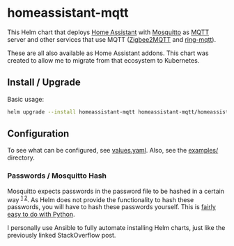 # homeassistant-mqtt

This Helm chart that deploys [Home Assistant](https://www.home-assistant.io/) with [Mosquitto](https://mosquitto.org/) as [MQTT](https://mqtt.org/) server and other services that use MQTT ([Zigbee2MQTT](https://www.zigbee2mqtt.io/) and [ring-mqtt](https://github.com/tsightler/ring-mqtt)).

These are all also available as Home Assistant addons. This chart was created to allow me to migrate from that ecosystem to Kubernetes.

## Install / Upgrade

Basic usage:

```bash
helm upgrade --install homeassistant-mqtt homeassistant-mqtt/homeassistant-mqtt --values my_values.yaml
```

## Configuration

To see what can be configured, see [values.yaml](./values.yaml). Also, see the [examples/](./examples/) directory.


### Passwords / Mosquitto Hash

Mosquitto expects passwords in the password file to be hashed in a certain way <sup>[1](https://mosquitto.org/man/mosquitto_passwd-1.html) [2](https://github.com/eclipse/mosquitto/blob/master/src/password_mosq.h)</sup>. As Helm does not provide the functionality to hash these passwords, you will have to hash these passwords yourself. This is [fairly easy to do with Python](https://stackoverflow.com/questions/69036942/ansible-create-sha512-pbkdf2-hash/74247083#74247083).

I personally use Ansible to fully automate installing Helm charts, just like the previously linked StackOverflow post.
